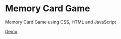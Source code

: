 # Memory Card Game
Memory Card Game using CSS, HTML and JavaScript

[Demo](https://memory-card-game.carolinavero.now.sh/)
